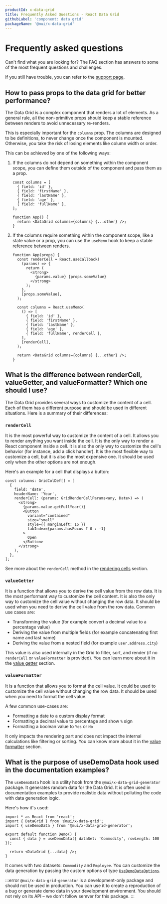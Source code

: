 ```yaml
---
productId: x-data-grid
title: Frequently Asked Questions - React Data Grid
githubLabel: 'component: data grid'
packageName: '@mui/x-data-grid'
---
```


# Frequently asked questions

<p class="description">Can't find what you are looking for? The FAQ section has answers to some of the most frequent questions and challenges.</p>

If you still have trouble, you can refer to the [support page](/x/introduction/support/).

## How to pass props to the data grid for better performance?

The Data Grid is a complex component that renders a lot of elements. As a general rule, all the non-primitive props should keep a stable reference between renders to avoid unnecessary re-renders.

This is especially important for the `columns` prop. The columns are designed to be definitions, to never change once the component is mounted. Otherwise, you take the risk of losing elements like column width or order.

This can be achieved by one of the following ways:

1. If the columns do not depend on something within the component scope, you can define them outside of the component and pass them as a prop.

   ```tsx
   const columns = [
     { field: 'id' },
     { field: 'firstName' },
     { field: 'lastName' },
     { field: 'age' },
     { field: 'fullName' },
   ];

   function App() {
     return <DataGrid columns={columns} {...other} />;
   }
   ```

2. If the columns require something within the component scope, like a state value or a prop, you can use the `useMemo` hook to keep a stable reference between renders.

   ```tsx
   function App(props) {
     const renderCell = React.useCallback(
       (params) => {
         return (
           <strong>
             {params.value} {props.someValue}
           </strong>
         );
       },
       [props.someValue],
     );

     const columns = React.useMemo(
       () => [
         { field: 'id' },
         { field: 'firstName' },
         { field: 'lastName' },
         { field: 'age' },
         { field: 'fullName', renderCell },
       ],
       [renderCell],
     );

     return <DataGrid columns={columns} {...other} />;
   }
   ```

## What is the difference between renderCell, valueGetter, and valueFormatter? Which one should I use?

The Data Grid provides several ways to customize the content of a cell. Each of them has a different purpose and should be used in different situations. Here is a summary of their differences:

### `renderCell`

It is the most powerful way to customize the content of a cell. It allows you to render anything you want inside the cell. It is the only way to render a React component inside a cell. It is also the only way to customize the cell's behavior (for instance, add a click handler). It is the most flexible way to customize a cell, but it is also the most expensive one. It should be used only when the other options are not enough.

Here's an example for a cell that displays a button:

```tsx
const columns: GridColDef[] = [
  {
    field: 'date',
    headerName: 'Year',
    renderCell: (params: GridRenderCellParams<any, Date>) => (
      <strong>
        {params.value.getFullYear()}
        <Button
          variant="contained"
          size="small"
          style={{ marginLeft: 16 }}
          tabIndex={params.hasFocus ? 0 : -1}
        >
          Open
        </Button>
      </strong>
    ),
  },
];
```

See more about the `renderCell` method in the [rendering cells](/x/react-data-grid/column-definition/#rendering-cells) section.

### `valueGetter`

It is a function that allows you to derive the cell value from the row data. It is the most performant way to customize the cell content. It is also the only way to customize the cell value without changing the row data. It should be used when you need to derive the cell value from the row data. Common use cases are:

- Transforming the value (for example convert a decimal value to a percentage value)
- Deriving the value from multiple fields (for example concatenating first name and last name)
- Deriving the value from a nested field (for example `user.address.city`)

This value is also used internally in the Grid to filter, sort, and render (if no `renderCell` or `valueFormatter` is provided). You can learn more about it in the [value getter](/x/react-data-grid/column-definition/#value-getter) section.

### `valueFormatter`

It is a function that allows you to format the cell value. It could be used to customize the cell value without changing the row data. It should be used when you need to format the cell value.

A few common use-cases are:

- Formatting a date to a custom display format
- Formatting a decimal value to percentage and show `%` sign
- Formatting a boolean value to `Yes` or `No`

It only impacts the rendering part and does not impact the internal calculations like filtering or sorting. You can know more about it in the [value formatter](/x/react-data-grid/column-definition/#value-formatter) section.

## What is the purpose of useDemoData hook used in the documentation examples?

The `useDemoData` hook is a utility hook from the `@mui/x-data-grid-generator` package.
It generates random data for the Data Grid. It is often used in documentation examples to provide realistic data without polluting the code with data generation logic.

Here's how it's used:

```tsx
import * as React from 'react';
import { DataGrid } from '@mui/x-data-grid';
import { useDemoData } from '@mui/x-data-grid-generator';

export default function Demo() {
  const { data } = useDemoData({ dataSet: 'Commodity', rowLength: 100 });

  return <DataGrid {...data} />;
}
```

It comes with two datasets: `Commodity` and `Employee`. You can customize the data generation by passing the custom options of type [`UseDemoDataOptions`](https://github.com/mui/mui-x/blob/6aad22644ee710690b90dc2ac6bbafceb91fecf0/packages/x-data-grid-generator/src/hooks/useDemoData.ts#L29-L36).

:::error
`@mui/x-data-grid-generator` is a development-only package and should not be used in production.
You can use it to create a reproduction of a bug or generate demo data in your development environment.
You should not rely on its API – we don't follow semver for this package.
:::
